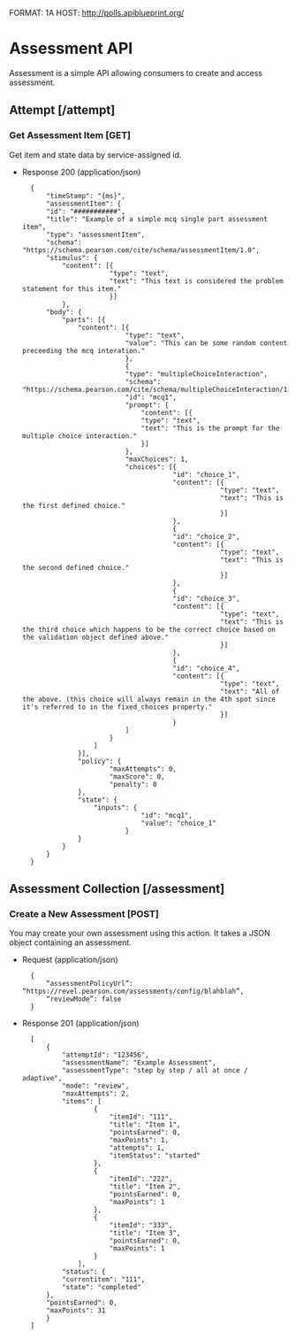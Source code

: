 FORMAT: 1A
HOST: http://polls.apiblueprint.org/

# Assessment API

Assessment is a simple API allowing consumers to create and access assessment.

## Attempt [/attempt]

### Get Assessment Item [GET]

Get item and state data by service-assigned id.

+ Response 200 (application/json)

        {
            "timeStamp": "{ms}",
            "assessmentItem": {
            "id": "###########",
            "title": "Example of a simple mcq single part assessment item",
            "type": "assessmentItem",
            "schema": "https://schema.pearson.com/cite/schema/assessmentItem/1.0",
            "stimulus": {
                "content": [{
                            "type": "text",
                            "text": "This text is considered the problem statement for this item."
                            }]
                },
            "body": {
                "parts": [{
                    "content": [{
                                "type": "text",
                                "value": "This can be some random content preceeding the mcq interation."
                                },
                                {
                                "type": "multipleChoiceInteraction",
                                "schema": "https://schema.pearson.com/cite/schema/multipleChoiceInteraction/1.0",
                                "id": "mcq1",
                                "prompt": {
                                    "content": [{
                                    "type": "text",
                                    "text": "This is the prompt for the multiple choice interaction."
                                    }]
                                },
                                "maxChoices": 1,
                                "choices": [{
                                            "id": "choice_1",
                                            "content": [{
                                                        "type": "text",
                                                        "text": "This is the first defined choice."
                                                        }]
                                            },
                                            {
                                            "id": "choice_2",
                                            "content": [{
                                                        "type": "text",
                                                        "text": "This is the second defined choice."
                                                        }]
                                            },
                                            {
                                            "id": "choice_3",
                                            "content": [{
                                                        "type": "text",
                                                        "text": "This is the third choice which happens to be the correct choice based on the validation object defined above."
                                                        }]
                                            },
                                            {
                                            "id": "choice_4",
                                            "content": [{
                                                        "type": "text",
                                                        "text": "All of the above. (this choice will always remain in the 4th spot since it's referred to in the fixed_choices property."
                                                        }]
                                            }
                                ]
                            }
                        ]
                    }],
                    "policy": {
                            "maxAttempts": 0,
                            "maxScore": 0,
                            "penalty": 0
                    },
                    "state": {
                        "inputs": {
                                    "id": "mcq1",
                                    "value": "choice_1"
                                }
                    }
                }
            }
        }

## Assessment Collection [/assessment]

### Create a New Assessment [POST]

You may create your own assessment using this action. It takes a JSON
object containing an assessment.

+ Request (application/json)

        {
            “assessmentPolicyUrl”: “https://revel.pearson.com/assessments/config/blahblah”,
            “reviewMode”: false
        }

+ Response 201 (application/json)

        [
            {
                "attemptId": "123456",
                "assessmentName": "Example Assessment",
                "assessmentType": "step by step / all at once / adaptive",
                "mode": "review",
                "maxAttempts": 2,
                "items": [
                        {
                            "itemId": "111",
                            "title": "Item 1",
                            "pointsEarned": 0,
                            "maxPoints": 1,
                            "attempts": 1,
                            "itemStatus": "started"
                        },
                        {
                            "itemId": "222",
                            "title": "Item 2",
                            "pointsEarned": 0,
                            "maxPoints": 1
                        },
                        {
                            "itemId": "333",
                            "title": "Item 3",
                            "pointsEarned": 0,
                            "maxPoints": 1
                        }
                    ],
                "status": {
                "currentitem": "111",
                "state": "completed"
            },
            "pointsEarned": 0,
            "maxPoints": 31
            }
        ]

